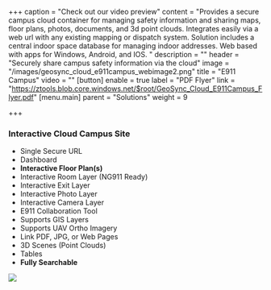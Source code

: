 +++
caption = "Check out our video preview"
content = "Provides a secure campus cloud container for managing safety  information and sharing maps, floor plans, photos, documents, and 3d point clouds. Integrates easily via a web url with any existing mapping or dispatch system.  Solution includes a central indoor space database for managing indoor addresses. Web based with apps for Windows, Android, and IOS. "
description = ""
header = "Securely share campus safety information via the cloud"
image = "/images/geosync_cloud_e911campus_webimage2.png"
title = "E911 Campus"
video = ""
[button]
enable = true
label = "PDF Flyer"
link = "https://ztools.blob.core.windows.net/$root/GeoSync_Cloud_E911Campus_Flyer.pdf"
[menu.main]
parent = "Solutions"
weight = 9

+++
### Interactive Cloud Campus Site

* Single Secure URL
* Dashboard
* **Interactive Floor Plan(s)**
* Interactive Room Layer (NG911 Ready)
* Interactive Exit Layer
* Interactive Photo Layer
* Interactive Camera Layer
* E911 Collaboration Tool
* Supports GIS Layers
* Supports UAV Ortho Imagery
* Link PDF, JPG, or Web Pages
* 3D Scenes (Point Clouds)
* Tables
* **Fully Searchable**

![](/images/geosync_cloud_3dindoor_web.png)